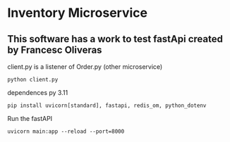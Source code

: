 # Inventory Microservice


## This software has a work to test fastApi created by Francesc Oliveras

client.py is a listener of Order.py (other microservice)
```
python client.py
```

dependences py 3.11
```
pip install uvicorn[standard], fastapi, redis_om, python_dotenv
```

Run the fastAPI
```
uvicorn main:app --reload --port=8000
```